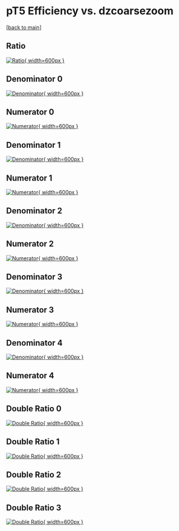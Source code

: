 # pT5 Efficiency vs. dzcoarsezoom

[[back to main](./)]



## Ratio

[![Ratio](../mtv/var/pT5_vtr_321_1_eff_dzcoarsezoom.png){ width=600px }](../mtv/var/pT5_vtr_321_1_eff_dzcoarsezoom.pdf)

## Denominator 0

[![Denominator](../mtv/den/pT5_vtr_321_1_eff_dzcoarsezoom_den0.png){ width=600px }](../mtv/den/pT5_vtr_321_1_eff_dzcoarsezoom_den0.pdf)

## Numerator 0

[![Numerator](../mtv/num/pT5_vtr_321_1_eff_dzcoarsezoom_num0.png){ width=600px }](../mtv/num/pT5_vtr_321_1_eff_dzcoarsezoom_num0.pdf)

## Denominator 1

[![Denominator](../mtv/den/pT5_vtr_321_1_eff_dzcoarsezoom_den1.png){ width=600px }](../mtv/den/pT5_vtr_321_1_eff_dzcoarsezoom_den1.pdf)

## Numerator 1

[![Numerator](../mtv/num/pT5_vtr_321_1_eff_dzcoarsezoom_num1.png){ width=600px }](../mtv/num/pT5_vtr_321_1_eff_dzcoarsezoom_num1.pdf)

## Denominator 2

[![Denominator](../mtv/den/pT5_vtr_321_1_eff_dzcoarsezoom_den2.png){ width=600px }](../mtv/den/pT5_vtr_321_1_eff_dzcoarsezoom_den2.pdf)

## Numerator 2

[![Numerator](../mtv/num/pT5_vtr_321_1_eff_dzcoarsezoom_num2.png){ width=600px }](../mtv/num/pT5_vtr_321_1_eff_dzcoarsezoom_num2.pdf)

## Denominator 3

[![Denominator](../mtv/den/pT5_vtr_321_1_eff_dzcoarsezoom_den3.png){ width=600px }](../mtv/den/pT5_vtr_321_1_eff_dzcoarsezoom_den3.pdf)

## Numerator 3

[![Numerator](../mtv/num/pT5_vtr_321_1_eff_dzcoarsezoom_num3.png){ width=600px }](../mtv/num/pT5_vtr_321_1_eff_dzcoarsezoom_num3.pdf)

## Denominator 4

[![Denominator](../mtv/den/pT5_vtr_321_1_eff_dzcoarsezoom_den4.png){ width=600px }](../mtv/den/pT5_vtr_321_1_eff_dzcoarsezoom_den4.pdf)

## Numerator 4

[![Numerator](../mtv/num/pT5_vtr_321_1_eff_dzcoarsezoom_num4.png){ width=600px }](../mtv/num/pT5_vtr_321_1_eff_dzcoarsezoom_num4.pdf)

## Double Ratio 0

[![Double Ratio](../mtv/ratio/pT5_vtr_321_1_eff_dzcoarsezoom_ratio0.png){ width=600px }](../mtv/ratio/pT5_vtr_321_1_eff_dzcoarsezoom_ratio0.pdf)

## Double Ratio 1

[![Double Ratio](../mtv/ratio/pT5_vtr_321_1_eff_dzcoarsezoom_ratio1.png){ width=600px }](../mtv/ratio/pT5_vtr_321_1_eff_dzcoarsezoom_ratio1.pdf)

## Double Ratio 2

[![Double Ratio](../mtv/ratio/pT5_vtr_321_1_eff_dzcoarsezoom_ratio2.png){ width=600px }](../mtv/ratio/pT5_vtr_321_1_eff_dzcoarsezoom_ratio2.pdf)

## Double Ratio 3

[![Double Ratio](../mtv/ratio/pT5_vtr_321_1_eff_dzcoarsezoom_ratio3.png){ width=600px }](../mtv/ratio/pT5_vtr_321_1_eff_dzcoarsezoom_ratio3.pdf)

